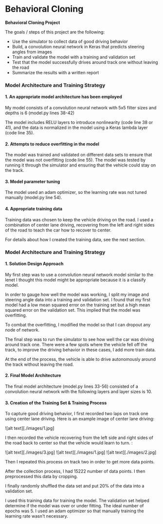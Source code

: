 # **Behavioral Cloning** 

**Behavioral Cloning Project**

The goals / steps of this project are the following:
* Use the simulator to collect data of good driving behavior
* Build, a convolution neural network in Keras that predicts steering angles from images
* Train and validate the model with a training and validation set
* Test that the model successfully drives around track one without leaving the road
* Summarize the results with a written report

### Model Architecture and Training Strategy

#### 1. An appropriate model architecture has been employed

My model consists of a convolution neural network with 5x5 filter sizes and depths is 6 (model.py lines 38-42) 

The model includes RELU layers to introduce nonlinearity (code line 38 or 41), and the data is normalized in the model using a Keras lambda layer (code line 35). 

#### 2. Attempts to reduce overfitting in the model

The model was trained and validated on different data sets to ensure that the model was not overfitting (code line 55). The model was tested by running it through the simulator and ensuring that the vehicle could stay on the track.

#### 3. Model parameter tuning

The model used an adam optimizer, so the learning rate was not tuned manually (model.py line 54).

#### 4. Appropriate training data

Training data was chosen to keep the vehicle driving on the road. I used a combination of center lane driving, recovering from the left and right sides of the road to teach the car how to recover to center.

For details about how I created the training data, see the next section. 

### Model Architecture and Training Strategy

#### 1. Solution Design Approach


My first step was to use a convolution neural network model similar to the lenet I thought this model might be appropriate because it is a classify model.

In order to gauge how well the model was working, I split my image and steering angle data into a training and validation set. I found that my first model had a low mean squared error on the training set but a high mean squared error on the validation set. This implied that the model was overfitting. 

To combat the overfitting, I modified the model so that I can dropout any node of network.

The final step was to run the simulator to see how well the car was driving around track one. There were a few spots where the vehicle fell off the track, to improve the driving behavior in these cases, I add more train data.

At the end of the process, the vehicle is able to drive autonomously around the track without leaving the road.

#### 2. Final Model Architecture

The final model architecture (model.py lines 33-56) consisted of a convolution neural network with the following layers and layer sizes is 10.

#### 3. Creation of the Training Set & Training Process

To capture good driving behavior, I first recorded two laps on track one using center lane driving. Here is an example image of center lane driving:

![alt text][./images/1.jpg]

I then recorded the vehicle recovering from the left side and right sides of the road back to center so that the vehicle would learn to turn.  :

![alt text][./images/3.jpg]
![alt text][./images/1.jpg]
![alt text][./images/2.jpg]

Then I repeated this process on track two in order to get more data points.

After the collection process, I had 15222 number of data points. I then preprocessed this data by cropping.


I finally randomly shuffled the data set and put 20% of the data into a validation set. 

I used this training data for training the model. The validation set helped determine if the model was over or under fitting. The ideal number of epochs was 5. I used an adam optimizer so that manually training the learning rate wasn't necessary.

